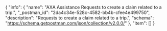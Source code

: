 {
  "info": {
    "name": "AXA Assistance Requests to create a claim related to a trip.",
    "_postman_id": "2da4c34e-528c-4582-bb4b-cfee4e499750",
    "description": "Requests to create a claim related to a trip.",
    "schema": "https://schema.getpostman.com/json/collection/v2.0.0/"
  },
  "item": []
}